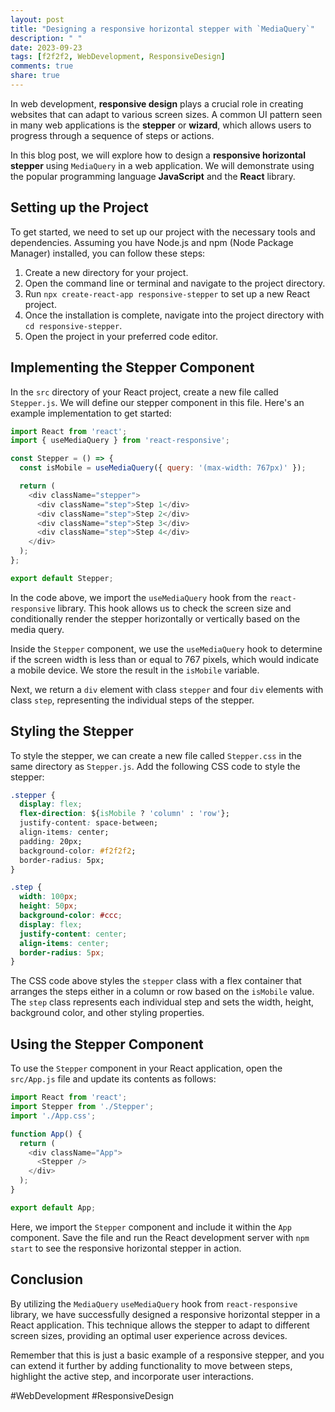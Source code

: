 ```yaml
---
layout: post
title: "Designing a responsive horizontal stepper with `MediaQuery`"
description: " "
date: 2023-09-23
tags: [f2f2f2, WebDevelopment, ResponsiveDesign]
comments: true
share: true
---
```


In web development, **responsive design** plays a crucial role in creating websites that can adapt to various screen sizes. A common UI pattern seen in many web applications is the **stepper** or **wizard**, which allows users to progress through a sequence of steps or actions.

In this blog post, we will explore how to design a **responsive horizontal stepper** using `MediaQuery` in a web application. We will demonstrate using the popular programming language **JavaScript** and the **React** library.

## Setting up the Project

To get started, we need to set up our project with the necessary tools and dependencies. Assuming you have Node.js and npm (Node Package Manager) installed, you can follow these steps:

1. Create a new directory for your project.
2. Open the command line or terminal and navigate to the project directory.
3. Run `npx create-react-app responsive-stepper` to set up a new React project.
4. Once the installation is complete, navigate into the project directory with `cd responsive-stepper`.
5. Open the project in your preferred code editor.

## Implementing the Stepper Component

In the `src` directory of your React project, create a new file called `Stepper.js`. We will define our stepper component in this file. Here's an example implementation to get started:

```javascript
import React from 'react';
import { useMediaQuery } from 'react-responsive';

const Stepper = () => {
  const isMobile = useMediaQuery({ query: '(max-width: 767px)' });

  return (
    <div className="stepper">
      <div className="step">Step 1</div>
      <div className="step">Step 2</div>
      <div className="step">Step 3</div>
      <div className="step">Step 4</div>
    </div>
  );
};

export default Stepper;
```

In the code above, we import the `useMediaQuery` hook from the `react-responsive` library. This hook allows us to check the screen size and conditionally render the stepper horizontally or vertically based on the media query.

Inside the `Stepper` component, we use the `useMediaQuery` hook to determine if the screen width is less than or equal to 767 pixels, which would indicate a mobile device. We store the result in the `isMobile` variable.

Next, we return a `div` element with class `stepper` and four `div` elements with class `step`, representing the individual steps of the stepper.

## Styling the Stepper

To style the stepper, we can create a new file called `Stepper.css` in the same directory as `Stepper.js`. Add the following CSS code to style the stepper:

```css
.stepper {
  display: flex;
  flex-direction: ${isMobile ? 'column' : 'row'};
  justify-content: space-between;
  align-items: center;
  padding: 20px;
  background-color: #f2f2f2;
  border-radius: 5px;
}

.step {
  width: 100px;
  height: 50px;
  background-color: #ccc;
  display: flex;
  justify-content: center;
  align-items: center;
  border-radius: 5px;
}
```

The CSS code above styles the `stepper` class with a flex container that arranges the steps either in a column or row based on the `isMobile` value. The `step` class represents each individual step and sets the width, height, background color, and other styling properties.

## Using the Stepper Component

To use the `Stepper` component in your React application, open the `src/App.js` file and update its contents as follows:

```javascript
import React from 'react';
import Stepper from './Stepper';
import './App.css';

function App() {
  return (
    <div className="App">
      <Stepper />
    </div>
  );
}

export default App;
```

Here, we import the `Stepper` component and include it within the `App` component. Save the file and run the React development server with `npm start` to see the responsive horizontal stepper in action.

## Conclusion

By utilizing the `MediaQuery` `useMediaQuery` hook from `react-responsive` library, we have successfully designed a responsive horizontal stepper in a React application. This technique allows the stepper to adapt to different screen sizes, providing an optimal user experience across devices.

Remember that this is just a basic example of a responsive stepper, and you can extend it further by adding functionality to move between steps, highlight the active step, and incorporate user interactions.

#WebDevelopment #ResponsiveDesign
